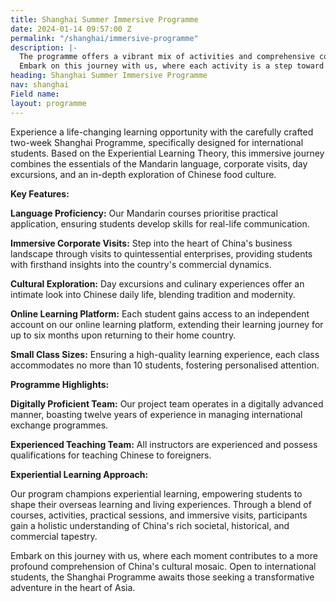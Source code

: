 ```yaml
---
title: Shanghai Summer Immersive Programme
date: 2024-01-14 09:57:00 Z
permalink: "/shanghai/immersive-programme"
description: |-
  The programme offers a vibrant mix of activities and comprehensive course designs, providing students with a profound understanding of Chinese culture. Beyond kindling interest, it establishes a robust foundation for their academic and career journey.
  Embark on this journey with us, where each activity is a step toward a more profound comprehension of China's rich societal, historical, and commercial tapestry
heading: Shanghai Summer Immersive Programme
nav: shanghai
Field name: 
layout: programme
---
```


Experience a life-changing learning opportunity with the carefully crafted two-week Shanghai Programme, specifically designed for international students. Based on the Experiential Learning Theory, this immersive journey combines the essentials of the Mandarin language, corporate visits, day excursions, and an in-depth exploration of Chinese food culture.

**Key Features:**

**Language Proficiency:** Our Mandarin courses prioritise practical application, ensuring students develop skills for real-life communication.

**Immersive Corporate Visits:** Step into the heart of China's business landscape through visits to quintessential enterprises, providing students with firsthand insights into the country's commercial dynamics.

**Cultural Exploration:** Day excursions and culinary experiences offer an intimate look into Chinese daily life, blending tradition and modernity.

**Online Learning Platform:** Each student gains access to an independent account on our online learning platform, extending their learning journey for up to six months upon returning to their home country.

**Small Class Sizes:** Ensuring a high-quality learning experience, each class accommodates no more than 10 students, fostering personalised attention.

**Programme Highlights:**

**Digitally Proficient Team:** Our project team operates in a digitally advanced manner, boasting twelve years of experience in managing international exchange programmes.

**Experienced Teaching Team:** All instructors are experienced and possess qualifications for teaching Chinese to foreigners.

**Experiential Learning Approach:**

Our program champions experiential learning, empowering students to shape their overseas learning and living experiences. Through a blend of courses, activities, practical sessions, and immersive visits, participants gain a holistic understanding of China's rich societal, historical, and commercial tapestry.

Embark on this journey with us, where each moment contributes to a more profound comprehension of China's cultural mosaic. Open to international students, the Shanghai Programme awaits those seeking a transformative adventure in the heart of Asia.